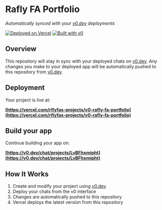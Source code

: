 # Rafly FA Portfolio

*Automatically synced with your [v0.dev](https://v0.dev) deployments*

[![Deployed on Vercel](https://img.shields.io/badge/Deployed%20on-Vercel-black?style=for-the-badge&logo=vercel)](https://vercel.com/rflyfas-projects/v0-rafly-fa-portfolio)
[![Built with v0](https://img.shields.io/badge/Built%20with-v0.dev-black?style=for-the-badge)](https://v0.dev/chat/projects/LvBFhxmipht)

## Overview

This repository will stay in sync with your deployed chats on [v0.dev](https://v0.dev).
Any changes you make to your deployed app will be automatically pushed to this repository from [v0.dev](https://v0.dev).

## Deployment

Your project is live at:

**[https://vercel.com/rflyfas-projects/v0-rafly-fa-portfolio](https://vercel.com/rflyfas-projects/v0-rafly-fa-portfolio)**

## Build your app

Continue building your app on:

**[https://v0.dev/chat/projects/LvBFhxmipht](https://v0.dev/chat/projects/LvBFhxmipht)**

## How It Works

1. Create and modify your project using [v0.dev](https://v0.dev)
2. Deploy your chats from the v0 interface
3. Changes are automatically pushed to this repository
4. Vercel deploys the latest version from this repository
